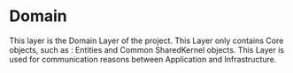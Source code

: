 # Domain

This layer is the Domain Layer of the project.
This Layer only contains Core objects, such as :  Entities and Common SharedKernel objects.
This Layer is used for communication reasons between Application and Infrastructure.